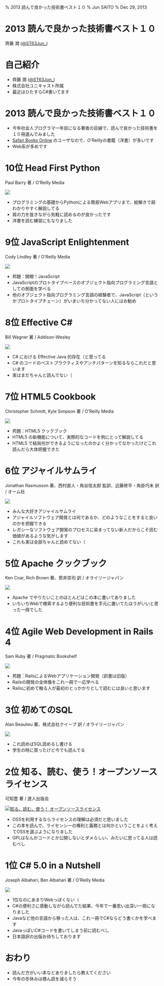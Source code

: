 % 2013 読んで良かった技術書ベスト１０
% Jun SAITO
% Dec 29, 2013

# 2013 読んで良かった技術書ベスト１０

齊藤 潤 ([@ST63Jun_](https://twitter.com/ST63Jun_))

# 自己紹介

* 齊藤 潤 ([@ST63Jun_](https://twitter.com/ST63Jun_))
* 株式会社ユニキャスト所属
* 最近はひたすらC#書いてます

# 2013 読んで良かった技術書ベスト１０

* 今年社会人プログラマ一年目になる著者の目線で、読んで良かった技術書を１０冊選んでみました
* [Safari Books Online](https://safaribooksonline.com/) のユーザなので、O'Reillyの書籍（洋書）が多いです
* Web系が多めです

# 10位 Head First Python

Paul Barry 著 / O'Reilly Media

<a href="http://www.amazon.co.jp/gp/product/1449358756/ref=as_li_ss_il?ie=UTF8&camp=247&creative=7399&creativeASIN=1449358756&linkCode=as2&tag=httpanalfreeo-22"><img border="0" src="http://ws-fe.amazon-adsystem.com/widgets/q?_encoding=UTF8&ASIN=1449358756&Format=_SL160_&ID=AsinImage&MarketPlace=JP&ServiceVersion=20070822&WS=1&tag=httpanalfreeo-22" ></a><img src="http://ir-jp.amazon-adsystem.com/e/ir?t=httpanalfreeo-22&l=as2&o=9&a=1449358756" width="1" height="1" border="0" alt="" style="border:none !important; margin:0px !important;" />


* プログラミングの基礎からPythonによる簡易Webアプリまで、絵解きで超わかりやすく解説してる
* 肩の力を抜きながら気軽に読めるのが良かったです
* 洋書を読む練習にもなりました

# 9位 JavaScript Enlightenment

Cody Lindley 著 / O'Reilly Media

<a href="http://www.amazon.co.jp/gp/product/B00ARPT74S/ref=as_li_ss_il?ie=UTF8&camp=247&creative=7399&creativeASIN=B00ARPT74S&linkCode=as2&tag=httpanalfreeo-22"><img border="0" src="http://ws-fe.amazon-adsystem.com/widgets/q?_encoding=UTF8&ASIN=B00ARPT74S&Format=_SL160_&ID=AsinImage&MarketPlace=JP&ServiceVersion=20070822&WS=1&tag=httpanalfreeo-22" ></a><img src="http://ir-jp.amazon-adsystem.com/e/ir?t=httpanalfreeo-22&l=as2&o=9&a=B00ARPT74S" width="1" height="1" border="0" alt="" style="border:none !important; margin:0px !important;" />

* 邦題：開眼！JavaScript
* JavaScriptのプロトタイプベースのオブジェクト指向プログラミング言語としての側面を学べる
* 他のオブジェクト指向プログラミング言語の経験者で、JavaScript（というかプロトタイプチェーン）がいまいち分かってない人にはお勧め

# 8位 Effective C\#

Bill Wagner 著 / Addison-Wesley

<a href="http://www.amazon.co.jp/gp/product/B003BXRNZI/ref=as_li_ss_il?ie=UTF8&camp=247&creative=7399&creativeASIN=B003BXRNZI&linkCode=as2&tag=httpanalfreeo-22"><img border="0" src="http://ws-fe.amazon-adsystem.com/widgets/q?_encoding=UTF8&ASIN=B003BXRNZI&Format=_SL160_&ID=AsinImage&MarketPlace=JP&ServiceVersion=20070822&WS=1&tag=httpanalfreeo-22" ></a><img src="http://ir-jp.amazon-adsystem.com/e/ir?t=httpanalfreeo-22&l=as2&o=9&a=B003BXRNZI" width="1" height="1" border="0" alt="" style="border:none !important; margin:0px !important;" />

* C# における Effective Java 的存在（と思ってる
* C# のコードのベストプラクティスやアンチパターンを知るならこれだと思います
* 実はまだちゃんと読んでない（

# 7位 HTML5 Cookbook

Christopher Schmitt, Kyle Simpson 著 / O'Reilly Media

<a href="http://www.amazon.co.jp/gp/product/B0064NUGLK/ref=as_li_ss_il?ie=UTF8&camp=247&creative=7399&creativeASIN=B0064NUGLK&linkCode=as2&tag=httpanalfreeo-22"><img border="0" src="http://ws-fe.amazon-adsystem.com/widgets/q?_encoding=UTF8&ASIN=B0064NUGLK&Format=_SL160_&ID=AsinImage&MarketPlace=JP&ServiceVersion=20070822&WS=1&tag=httpanalfreeo-22" ></a><img src="http://ir-jp.amazon-adsystem.com/e/ir?t=httpanalfreeo-22&l=as2&o=9&a=B0064NUGLK" width="1" height="1" border="0" alt="" style="border:none !important; margin:0px !important;" />

* 邦題：HTML5 クックブック
* HTML5 の新機能について、実際的なコードを例にとって解説してる
* HTML5 で結局何ができるようになったのかよく分かってなかったけどこれ読んだら大体把握できた

# 6位 アジャイルサムライ

Jonathan Rasmusson 著、西村直人・角谷信太郎 監訳、近藤修平・角掛巧未 訳 / オーム社

<a href="http://www.amazon.co.jp/gp/product/4274068560/ref=as_li_ss_il?ie=UTF8&camp=247&creative=7399&creativeASIN=4274068560&linkCode=as2&tag=httpanalfreeo-22"><img border="0" src="http://ws-fe.amazon-adsystem.com/widgets/q?_encoding=UTF8&ASIN=4274068560&Format=_SL160_&ID=AsinImage&MarketPlace=JP&ServiceVersion=20070822&WS=1&tag=httpanalfreeo-22" ></a><img src="http://ir-jp.amazon-adsystem.com/e/ir?t=httpanalfreeo-22&l=as2&o=9&a=4274068560" width="1" height="1" border="0" alt="" style="border:none !important; margin:0px !important;" />

* みんな大好きアジャイルサムライ
* アジャイルソフトウェア開発とは何であるか、どのようなことをすると良いのかを把握できる
* レガシーなソフトウェア開発のプロセスに染まってない新人だからこそ読む価値があるような気がします
* これも実は全部ちゃんと読めてない（

# 5位 Apache クックブック

Ken Coar, Rich Brown 著、笹井崇司 訳 / オライリージャパン

<a href="http://www.amazon.co.jp/gp/product/4873113814/ref=as_li_ss_il?ie=UTF8&camp=247&creative=7399&creativeASIN=4873113814&linkCode=as2&tag=httpanalfreeo-22"><img border="0" src="http://ws-fe.amazon-adsystem.com/widgets/q?_encoding=UTF8&ASIN=4873113814&Format=_SL160_&ID=AsinImage&MarketPlace=JP&ServiceVersion=20070822&WS=1&tag=httpanalfreeo-22" ></a><img src="http://ir-jp.amazon-adsystem.com/e/ir?t=httpanalfreeo-22&l=as2&o=9&a=4873113814" width="1" height="1" border="0" alt="" style="border:none !important; margin:0px !important;" />

* Apache でやりたいことのほとんどはこの本に書いてありました
* いちいちWebで検索するより便利な技術書を手元に置いてたほうがいいと思った一冊でした

# 4位 Agile Web Development in Rails 4

Sam Ruby 著 / Pragmatic Bookshelf

<a href="http://www.amazon.co.jp/gp/product/1937785564/ref=as_li_ss_il?ie=UTF8&camp=247&creative=7399&creativeASIN=1937785564&linkCode=as2&tag=httpanalfreeo-22"><img border="0" src="http://ws-fe.amazon-adsystem.com/widgets/q?_encoding=UTF8&ASIN=1937785564&Format=_SL160_&ID=AsinImage&MarketPlace=JP&ServiceVersion=20070822&WS=1&tag=httpanalfreeo-22" ></a><img src="http://ir-jp.amazon-adsystem.com/e/ir?t=httpanalfreeo-22&l=as2&o=9&a=1937785564" width="1" height="1" border="0" alt="" style="border:none !important; margin:0px !important;" />

* 邦題：RailsによるWebアプリケーション開発（訳書は旧版）
* Railsの開発の全体像をこれ一冊で一応学べる
* Railsに初めて触る人が最初のとっかかりとして読むには良いと思います

# 3位 初めてのSQL

Alan Beaulieu 著、株式会社クイープ 訳 / オライリージャパン

<a href="http://www.amazon.co.jp/gp/product/4873112818/ref=as_li_ss_il?ie=UTF8&camp=247&creative=7399&creativeASIN=4873112818&linkCode=as2&tag=httpanalfreeo-22"><img border="0" src="http://ws-fe.amazon-adsystem.com/widgets/q?_encoding=UTF8&ASIN=4873112818&Format=_SL160_&ID=AsinImage&MarketPlace=JP&ServiceVersion=20070822&WS=1&tag=httpanalfreeo-22" ></a><img src="http://ir-jp.amazon-adsystem.com/e/ir?t=httpanalfreeo-22&l=as2&o=9&a=4873112818" width="1" height="1" border="0" alt="" style="border:none !important; margin:0px !important;" />

* これ読めばSQL読めるし書ける
* 学生の時に買ったけど今でも読んでる

# 2位 知る、読む、使う！オープンソースライセンス

可知豊 著 / 達人出版会

<a href="http://tatsu-zine.com/books/osslicense"><img alt="知る、読む、使う！ オープンソースライセンス" src="http://tatsu-zine.com/images/books/14/cover_s.jpg" /></a>

* OSSを利用するならライセンスの理解は必須だと思いました
* この本を読んで、ライセンシーの権利と義務とは何かということをよく考えてOSSを選ぶようになりました
* GPLはなんかコードとか公開しないとダメらしい、みたいに思ってる人は読むべし

# 1位 C# 5.0 in a Nutshell

Joseph Albahari, Ben Albahari 著 / O'Reilly Media

<a href="http://www.amazon.co.jp/gp/product/B008E6I1K8/ref=as_li_ss_il?ie=UTF8&camp=247&creative=7399&creativeASIN=B008E6I1K8&linkCode=as2&tag=httpanalfreeo-22"><img border="0" src="http://ws-fe.amazon-adsystem.com/widgets/q?_encoding=UTF8&ASIN=B008E6I1K8&Format=_SL160_&ID=AsinImage&MarketPlace=JP&ServiceVersion=20070822&WS=1&tag=httpanalfreeo-22" ></a><img src="http://ir-jp.amazon-adsystem.com/e/ir?t=httpanalfreeo-22&l=as2&o=9&a=B008E6I1K8" width="1" height="1" border="0" alt="" style="border:none !important; margin:0px !important;" />


* 1位なのにあまりWebっぽくない（
* C#の便利さに感動しながら読んでた結果、今年で一番思い出深い一冊になりました
* Javaなど他の言語から移った人は、これ一冊でC#ならどう書くかを学べます
* JavaっぽいC#コードを書いてしまう前に読むべし
* 日本語訳の出版お待ちしております

# おわり

* 読んだ方がいい本などありましたら教えてください
* 今年の冬休みは積ん読を減らそう
